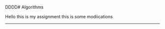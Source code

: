 DDDD# Algorithms

Hello this is my assignment
this is some modiications
____________________________


